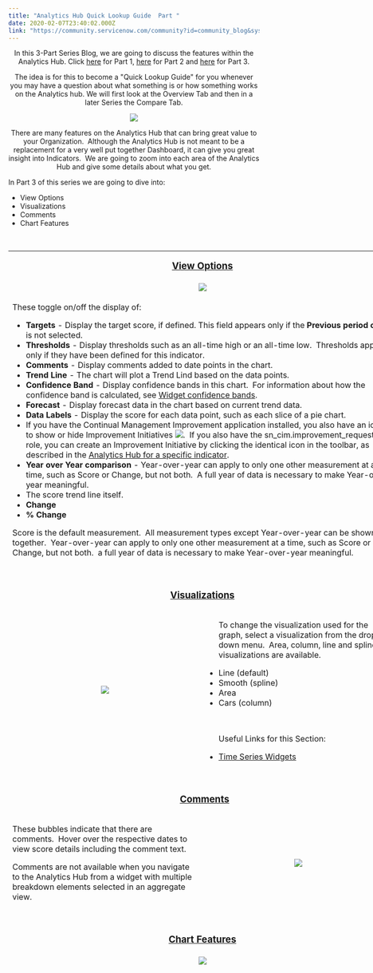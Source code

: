 ```yaml
---
title: "Analytics Hub Quick Lookup Guide  Part "
date: 2020-02-07T23:40:02.000Z
link: "https://community.servicenow.com/community?id=community_blog&sys_id=2c47b90edbb64c5cd58ea345ca961923"
---
```

<p style="text-align: center;">In this 3-Part Series Blog, we are going to discuss the features within the Analytics Hub. Click <a href="https://community.servicenow.com/community?id&#61;community_blog&amp;sys_id&#61;91bb4c79dbbe8c1cd58ea345ca9619dd" rel="nofollow">here</a> for Part 1, <a href="https://community.servicenow.com/community?id&#61;community_blog&amp;sys_id&#61;9f0c9535db7a805cd58ea345ca961903" rel="nofollow">here</a> for Part 2 and <a href="https://community.servicenow.com/community?id&#61;community_blog&amp;sys_id&#61;2c47b90edbb64c5cd58ea345ca961923" rel="nofollow">here</a> for Part 3.</p>
<p style="text-align: center;">The idea is for this to become a &#34;Quick Lookup Guide&#34; for you whenever you may have a question about what something is or how something works on the Analytics hub. We will first look at the Overview Tab and then in a later Series the Compare Tab.</p>
<p style="text-align: center;"><img style="max-width: 100%; max-height: 480px;" src="https://community.servicenow.com/e44d25c6db324c5cd58ea345ca9619ad.iix" /></p>
<p style="text-align: center;">There are many features on the Analytics Hub that can bring great value to your Organization.  Although the Analytics Hub is not meant to be a replacement for a very well put together Dashboard, it can give you great insight into Indicators.  We are going to zoom into each area of the Analytics Hub and give some details about what you get.</p>
<p style="text-align: left;">In Part 3 of this series we are going to dive into:</p>
<ul><li>View Options</li><li>Visualizations</li><li>Comments</li><li>Chart Features</li></ul>
<p> </p>
<table style="height: 1434px; width: 779px;"><tbody><tr style="height: 23px;"><td style="width: 765px; height: 23px; text-align: center;" colspan="2">
<p><span style="font-size: 14pt;"><strong><span style="text-decoration: underline;">View Options</span></strong></span></p>
</td></tr><tr style="height: 23px;"><td style="width: 765px; height: 23px; text-align: center;" colspan="2"><img style="max-width: 100%; max-height: 480px;" src="https://community.servicenow.com/ed1e6dcedb324c5cd58ea345ca96190a.iix" /></td></tr><tr style="height: 23px;"><td style="width: 765px; height: 23px; text-align: left;" colspan="2">
<p>These toggle on/off the display of:</p>
<ul><li><strong>Targets</strong> - Display the target score, if defined. This field appears only if the <strong>Previous period chart</strong> is not selected.</li><li><strong>Thresholds</strong> - Display thresholds such as an all-time high or an all-time low.  Thresholds appear only if they have been defined for this indicator.</li><li><strong>Comments</strong> - Display comments added to date points in the chart.</li><li><strong>Trend Line</strong> - The chart will plot a Trend Lind based on the data points.</li><li><strong>Confidence Band</strong> - Display confidence bands in this chart.  For information about how the confidence band is calculated, see <a href="https://docs.servicenow.com/bundle/newyork-performance-analytics-and-reporting/page/use/performance-analytics/reference/optional-settings-ts-widgets.html#widget-confidence-bands" target="_blank" rel="noopener noreferrer nofollow">Widget confidence bands</a>.</li><li><strong>Forecast</strong> - Display forecast data in the chart based on current trend data.</li><li><strong>Data Labels</strong> - Display the score for each data point, such as each slice of a pie chart.</li><li>If you have the Continual Management Improvement application installed, you also have an icon to show or hide Improvement Initiatives <img style="max-width: 100%; max-height: 480px;" src="https://community.servicenow.com/9adeb506db3e4c5cd58ea345ca961915.iix" />.  If you also have the sn_cim.improvement_requestor role, you can create an Improvement Initiative by clicking the identical icon in the toolbar, as described in the <a href="https://docs.servicenow.com/bundle/newyork-performance-analytics-and-reporting/page/use/performance-analytics/concept/view-scorecard.html" target="_blank" rel="noopener noreferrer nofollow">Analytics Hub for a specific indicator</a>.</li><li><strong>Year over Year comparison</strong> - Year-over-year can apply to only one other measurement at a time, such as Score or Change, but not both.  A full year of data is necessary to make Year-over-year meaningful.</li><li>The score trend line itself.</li><li><strong>Change</strong></li><li><strong>% Change</strong></li></ul>
<p>Score is the default measurement.  All measurement types except Year-over-year can be shown together.  Year-over-year can apply to only one other measurement at a time, such as Score or Change, but not both.  a full year of data is necessary to make Year-over-year meaningful.</p>
</td></tr><tr style="height: 23px;"><td style="width: 380px; height: 23px;"> </td><td style="width: 385px; height: 23px;"> </td></tr><tr style="height: 23px;"><td style="width: 765px; height: 23px; text-align: center;" colspan="2">
<p><span style="text-decoration: underline;"><span style="font-size: 14pt;"><strong>Visualizations</strong></span></span></p>
</td></tr><tr style="height: 23px;"><td style="width: 380px; height: 23px; text-align: center;"> <img style="max-width: 100%; max-height: 480px;" src="https://community.servicenow.com/eca779c2dbf64c5cd58ea345ca961953.iix" /></td><td style="width: 385px; height: 23px;">
<p style="padding-left: 30px;">To change the visualization used for the graph, select a visualization from the drop-down menu.  Area, column, line and spline visualizations are available.</p>
<ul style="padding-left: 30px;"><li>Line (default)</li><li>Smooth (spline)</li><li>Area</li><li>Cars (column)</li></ul>
<p style="padding-left: 30px;"> </p>
<p style="padding-left: 30px;">Useful Links for this Section:</p>
<ul style="padding-left: 30px;"><li><a href="https://docs.servicenow.com/bundle/newyork-performance-analytics-and-reporting/page/use/performance-analytics/reference/time-series-widgets.html" target="_blank" rel="noopener noreferrer nofollow">Time Series Widgets</a></li></ul>
</td></tr><tr style="height: 23px;"><td style="width: 380px; height: 23px;"> </td><td style="width: 385px; height: 23px;"> </td></tr><tr style="height: 23px;"><td style="width: 765px; height: 23px; text-align: center;" colspan="2">
<p>  <span style="text-decoration: underline;"><span style="font-size: 14pt;"><strong>Comments</strong></span></span></p>
</td></tr><tr style="height: 23px;"><td style="width: 380px; height: 23px;">
<p>These bubbles indicate that there are comments.  Hover over the respective dates to view score details including the comment text.</p>
<p>Comments are not available when you navigate to the Analytics Hub from a widget with multiple breakdown elements selected in an aggregate view. </p>
</td><td style="width: 385px; height: 23px; text-align: center;"><img style="max-width: 100%; max-height: 480px;" src="https://community.servicenow.com/5a293986db3a4c5cd58ea345ca961922.iix" /></td></tr><tr style="height: 23px;"><td style="width: 380px; height: 23px;"> </td><td style="width: 385px; height: 23px;"> </td></tr><tr style="height: 23px;"><td style="width: 765px; height: 23px; text-align: center;" colspan="2">
<p><span style="font-size: 14pt;"><strong><span style="text-decoration: underline;">Chart Features</span></strong></span></p>
</td></tr><tr style="height: 23px;"><td style="width: 765px; height: 23px; text-align: center;" colspan="2"><img style="max-width: 100%; max-height: 480px;" src="https://community.servicenow.com/83ea750edb7a4c5cd58ea345ca9619d2.iix" /></td></tr><tr style="height: 23px;"><td style="width: 380px; height: 23px;">
<p style="text-align: left; padding-left: 30px;">1.  <strong>Score Trend</strong> - The sequence of periodic Indicator values snapshotted by the collection job.</p>
<p style="text-align: left; padding-left: 30px;">2.  <strong>Target Line</strong> - Targets indicate the desired goal for the Indicator value.  They answer the <strong>&#34;Where we want to be&#34;</strong> question.</p>
<p style="text-align: left; padding-left: 30px;">3.  <strong>Individual Score Details</strong> - Hover over any point along the score trend line to view information about:</p>
<ul style="text-align: left; padding-left: 30px;"><li>
<ul><li>The date of the score</li><li>The value of the Indicator on this date</li><li>The Target (if set)</li><li>Any comments for that day (if entered)</li></ul>
</li></ul>
<p style="text-align: left; padding-left: 30px;">4.  <strong>Forecast</strong> - This is the forecasted movement of the Indicator over the coming weeks.</p>
</td><td style="width: 385px; height: 23px;">
<p style="padding-left: 30px;">5.  <strong>Latest Available Score</strong> - By default, the latest Indicator value appears as the Indicator score in the top-left summary section.</p>
<p style="padding-left: 30px;">6.  <strong>Threshold Line</strong> - Four different types of thresholds are allowed:</p>
<ul style="padding-left: 30px;"><li>
<ul><li>More than...</li><li>Less than...</li><li>All time high...</li><li>All time low...</li></ul>
</li></ul>
<p style="padding-left: 30px;">7.  <strong>Score Axis</strong> - This vertical axis represents the Indicator score value.</p>
<p style="padding-left: 30px;">8. <strong>Time Axis</strong> - This horizontal axis represents a continuous timeline.  it can be in daily/weekly/monthly/quarterly or yearly granularity depending on the Indicator frequency and currently applied time series.</p>
</td></tr><tr style="height: 23px;"><td style="width: 380px; height: 23px;"> </td><td style="width: 385px; height: 23px;"> </td></tr><tr style="height: 23px;"><td style="width: 380px; height: 23px;" colspan="2">
<p>Some of the information gathered in this Blog was taken from this ServiceNow Docs page: <a href="https://docs.servicenow.com/bundle/newyork-performance-analytics-and-reporting/page/use/performance-analytics/concept/scorecard-overview-tab.html#d554991e117" target="_blank" rel="noopener noreferrer nofollow">View scores and statistics &gt; Viewing real-time scores</a> and from the <a href="https://nowlearning.service-now.com/lxp?id&#61;overview&amp;type&#61;course&amp;sys_id&#61;b7c222e8db1a7300760a710439961926" target="_blank" rel="noopener noreferrer nofollow">Performance Analytics Essentials</a> training.</p>
<p>We highly recommend going to this Article <a href="https://community.servicenow.com/community?id&#61;community_article&amp;sys_id&#61;44c3a3ecdbf43f84d82ffb24399619c2&amp;view_source&#61;featuredList" target="_blank" rel="noopener noreferrer nofollow">&#34;Getting Started, self-paced learning, training classes, and additional help&#34;</a> for more great tools to make you stronger in  Performance Analytics &amp; Reporting.</p>
<p>Be on the lookout for the next Analytics Hub Series that will cover the Compare Tab.</p>
</td></tr></tbody></table>